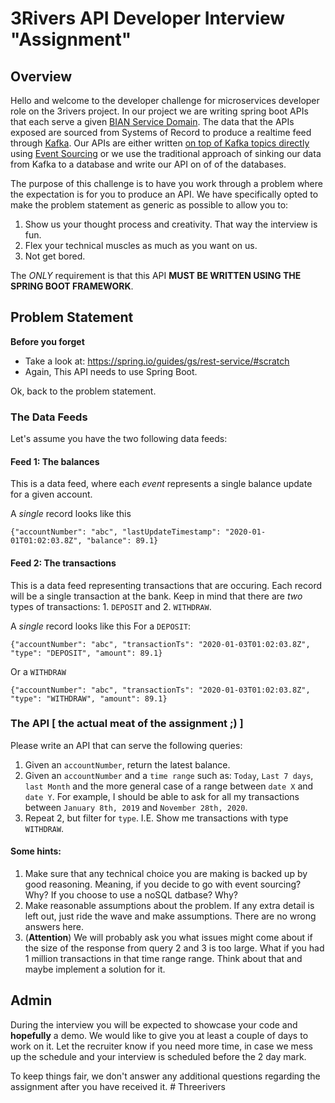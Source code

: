 # 3Rivers API Developer Interview "Assignment"

## Overview 

Hello and welcome to the developer challenge for microservices developer role on the 3rivers project. In our project we are writing spring boot APIs that each serve a given [BIAN Service Domain](https://www.bian.org). The data that the APIs exposed are sourced from Systems of Record to produce a realtime feed through [Kafka](https://kafka.apache.org). Our APIs are either written [on top of Kafka topics directly](https://kafka.apache.org/10/documentation/streams/developer-guide/interactive-queries.html) using [Event Sourcing](https://martinfowler.com/eaaDev/EventSourcing.html) or we use the traditional approach of sinking our data from Kafka to a database and write our API on of of the databases. 

The purpose of this challenge is to have you work through a problem where the expectation is for you to produce an API. We have specifically opted to make the problem statement as generic as possible to allow you to: 
1. Show us your thought process and creativity. That way the interview is fun.
2. Flex your technical muscles as much as you want on us.
2. Not get bored.

The *ONLY* requirement is that this API **MUST BE WRITTEN USING THE SPRING BOOT FRAMEWORK**.

## Problem Statement

**Before you forget**
- Take a look at: https://spring.io/guides/gs/rest-service/#scratch 
- Again, This API needs to use Spring Boot. 


Ok, back to the problem statement. 

### The Data Feeds

Let's assume you have the two following data feeds: 

#### Feed 1: The balances
This is a data feed, where each *event* represents a single balance update for a given account. 

A *single* record looks like this
```
{"accountNumber": "abc", "lastUpdateTimestamp": "2020-01-01T01:02:03.8Z", "balance": 89.1}
```

#### Feed 2: The transactions

This is a data feed representing transactions that are occuring. Each record will be a single transaction at the bank. Keep in mind that there are *two* types of transactions: 1. `DEPOSIT` and 2. `WITHDRAW`. 

A *single* record looks like this
For a `DEPOSIT`:
```
{"accountNumber": "abc", "transactionTs": "2020-01-03T01:02:03.8Z", "type": "DEPOSIT", "amount": 89.1}
```
Or a `WITHDRAW`
```
{"accountNumber": "abc", "transactionTs": "2020-01-03T01:02:03.8Z", "type": "WITHDRAW", "amount": 89.1}
```

### The API [ the actual meat of the assignment ;) ]

Please write an API that can serve the following queries: 

1. Given an `accountNumber`, return the latest balance. 
2. Given an `accountNumber` and a `time range` such as: `Today`, `Last 7 days`, `last Month` and the more general case of a range between `date X` and `date Y`. For example, I should be able to ask for all my transactions between `January 8th, 2019` and `November 28th, 2020`.
3. Repeat 2, but filter for `type`. I.E. Show me transactions with type `WITHDRAW`. 

#### Some hints: 
1. Make sure that any technical choice you are making is backed up by good reasoning. Meaning, if you decide to go with event sourcing? Why? If you choose to use a noSQL datbase? Why? 
2. Make reasonable assumptions about the problem. If any extra detail is left out, just ride the wave and make assumptions. There are no wrong answers here. 
3. (**Attention**) We will probably ask you what issues might come about if the size of the response from query 2 and 3 is too large. What if you had 1 million transactions in that time range range. Think about that and maybe implement a solution for it. 

## Admin

During the interview you will be expected to showcase your code and **hopefully** a demo. We would like to give you at least a couple of days to work on it. Let the recruiter know if you need more time, in case we mess up the schedule and your interview is scheduled before the 2 day mark. 

To keep things fair, we don't answer any additional questions regarding the assignment after you have received it. # Threerivers
